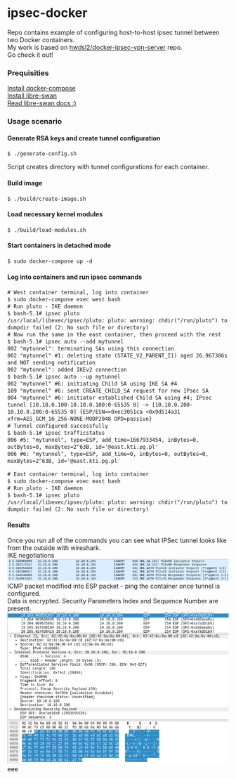 # ipsec-docker
Repo contains example of configuring host-to-host ipsec tunnel between two Docker containers.  
My work is based on [hwdsl2/docker-ipsec-vpn-server](https://github.com/hwdsl2/docker-ipsec-vpn-server) repo.  
Go check it out!

### Prequisities
[Install docker-compose](https://docs.docker.com/compose/install/)  
[Install libre-swan](https://libreswan.org/)  
[Read libre-swan docs :)](https://libreswan.org/wiki/Host_to_host_VPN)

### Usage scenario

#### Generate RSA keys and create tunnel configuration
```shell
$ ./generate-config.sh
```
Script creates directory with tunnel configurations for each container.

#### Build image
```shell
$ ./build/create-image.sh
```

#### Load necessary kernel modules
```shell
$ ./build/load-modules.sh
```

#### Start containers in detached mode
```shell
$ sudo docker-compose up -d
```

#### Log into containers and run ipsec commands
```shell
# West container terminal, log into container
$ sudo docker-compose exec west bash
# Run pluto - IKE daemon
$ bash-5.1# ipsec pluto
/usr/local/libexec/ipsec/pluto: pluto: warning: chdir("/run/pluto") to dumpdir failed (2: No such file or directory)
# Now run the same in the east container, then proceed with the rest
$ bash-5.1# ipsec auto --add mytunnel
002 "mytunnel": terminating SAs using this connection
002 "mytunnel" #1: deleting state (STATE_V2_PARENT_I1) aged 26.967386s and NOT sending notification
002 "mytunnel": added IKEv2 connection
$ bash-5.1# ipsec auto --up mytunnel
002 "mytunnel" #6: initiating Child SA using IKE SA #4
189 "mytunnel" #6: sent CREATE_CHILD_SA request for new IPsec SA
004 "mytunnel" #6: initiator established Child SA using #4; IPsec tunnel [10.10.0.100-10.10.0.100:0-65535 0] -> [10.10.0.200-10.10.0.200:0-65535 0] {ESP/ESN=>0xec3051ca <0x9d514a31 xfrm=AES_GCM_16_256-NONE-MODP2048 DPD=passive}
# Tunnel configured successfully
$ bash-5.1# ipsec trafficstatus
006 #5: "mytunnel", type=ESP, add_time=1667933454, inBytes=0, outBytes=0, maxBytes=2^63B, id='@east.kti.pg.pl'
006 #6: "mytunnel", type=ESP, add_time=0, inBytes=0, outBytes=0, maxBytes=2^63B, id='@east.kti.pg.pl'

```
```shell
# East container terminal, log into container
$ sudo docker-compose exec east bash
# Run pluto - IKE daemon
$ bash-5.1# ipsec pluto
/usr/local/libexec/ipsec/pluto: pluto: warning: chdir("/run/pluto") to dumpdir failed (2: No such file or directory)
```

#### Results
Once you run all of the commands you can see what IPSec tunnel looks like from the outside with wireshark.  
IKE negotiations  
![Screenshot](screenshots/IKE.png)
ICMP packet modified into ESP packet - ping the container once tunnel is configured.  
Data is encrypted. Security Parameters Index and Sequence Number are present.  
![Screenshot](screenshots/ESP.png)
eee
